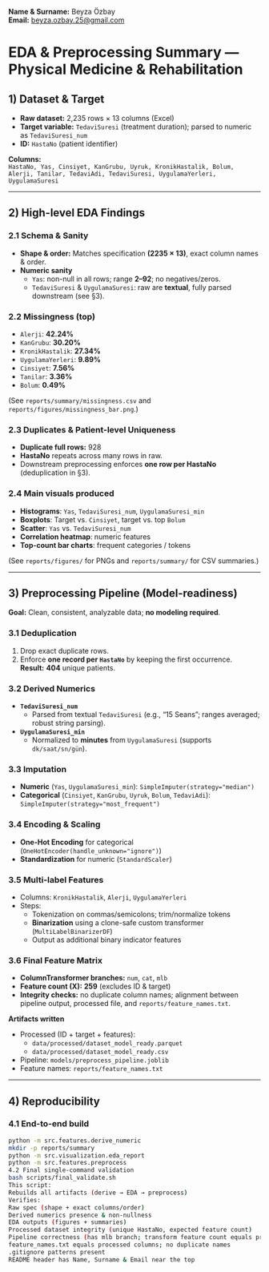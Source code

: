**Name & Surname:** Beyza Özbay  
**Email:** beyza.ozbay.25@gmail.com

# EDA & Preprocessing Summary — Physical Medicine & Rehabilitation

## 1) Dataset & Target
- **Raw dataset:** 2,235 rows × 13 columns (Excel)
- **Target variable:** `TedaviSuresi` (treatment duration); parsed to numeric as `TedaviSuresi_num`
- **ID:** `HastaNo` (patient identifier)

**Columns:**  
`HastaNo, Yas, Cinsiyet, KanGrubu, Uyruk, KronikHastalik, Bolum, Alerji, Tanilar, TedaviAdi, TedaviSuresi, UygulamaYerleri, UygulamaSuresi`

---

## 2) High-level EDA Findings

### 2.1 Schema & Sanity
- **Shape & order:** Matches specification **(2235 × 13)**, exact column names & order.
- **Numeric sanity**
  - `Yas`: non-null in all rows; range **2–92**; no negatives/zeros.
  - `TedaviSuresi` & `UygulamaSuresi`: raw are **textual**, fully parsed downstream (see §3).

### 2.2 Missingness (top)
- `Alerji`: **42.24%**  
- `KanGrubu`: **30.20%**  
- `KronikHastalik`: **27.34%**  
- `UygulamaYerleri`: **9.89%**  
- `Cinsiyet`: **7.56%**  
- `Tanilar`: **3.36%**  
- `Bolum`: **0.49%**  

(See `reports/summary/missingness.csv` and `reports/figures/missingness_bar.png`.)

### 2.3 Duplicates & Patient-level Uniqueness
- **Duplicate full rows:** 928  
- **HastaNo** repeats across many rows in raw.
- Downstream preprocessing enforces **one row per HastaNo** (deduplication in §3).

### 2.4 Main visuals produced
- **Histograms**: `Yas`, `TedaviSuresi_num`, `UygulamaSuresi_min`
- **Boxplots**: Target vs. `Cinsiyet`, target vs. top `Bolum`
- **Scatter**: `Yas` vs. `TedaviSuresi_num`
- **Correlation heatmap**: numeric features
- **Top-count bar charts**: frequent categories / tokens

(See `reports/figures/` for PNGs and `reports/summary/` for CSV summaries.)

---

## 3) Preprocessing Pipeline (Model-readiness)

**Goal:** Clean, consistent, analyzable data; **no modeling required**.

### 3.1 Deduplication
1. Drop exact duplicate rows.  
2. Enforce **one record per `HastaNo`** by keeping the first occurrence.  
**Result:** **404** unique patients.

### 3.2 Derived Numerics
- **`TedaviSuresi_num`**  
  - Parsed from textual `TedaviSuresi` (e.g., “15 Seans”; ranges averaged; robust string parsing).
- **`UygulamaSuresi_min`**  
  - Normalized to **minutes** from `UygulamaSuresi` (supports `dk/saat/sn/gün`).

### 3.3 Imputation
- **Numeric** (`Yas`, `UygulamaSuresi_min`): `SimpleImputer(strategy="median")`
- **Categorical** (`Cinsiyet`, `KanGrubu`, `Uyruk`, `Bolum`, `TedaviAdi`): `SimpleImputer(strategy="most_frequent")`

### 3.4 Encoding & Scaling
- **One-Hot Encoding** for categorical (`OneHotEncoder(handle_unknown="ignore")`)
- **Standardization** for numeric (`StandardScaler`)

### 3.5 Multi-label Features
- Columns: `KronikHastalik`, `Alerji`, `UygulamaYerleri`
- Steps:
  - Tokenization on commas/semicolons; trim/normalize tokens
  - **Binarization** using a clone-safe custom transformer (`MultiLabelBinarizerDF`)
  - Output as additional binary indicator features

### 3.6 Final Feature Matrix
- **ColumnTransformer branches:** `num`, `cat`, `mlb`
- **Feature count (X):** **259** (excludes ID & target)
- **Integrity checks:** no duplicate column names; alignment between pipeline output, processed file, and `reports/feature_names.txt`.

**Artifacts written**
- Processed (ID + target + features):
  - `data/processed/dataset_model_ready.parquet`
  - `data/processed/dataset_model_ready.csv`
- Pipeline: `models/preprocess_pipeline.joblib`
- Feature names: `reports/feature_names.txt`

---

## 4) Reproducibility

### 4.1 End-to-end build
```bash
python -m src.features.derive_numeric
mkdir -p reports/summary
python -m src.visualization.eda_report
python -m src.features.preprocess
4.2 Final single-command validation
bash scripts/final_validate.sh
This script:
Rebuilds all artifacts (derive → EDA → preprocess)
Verifies:
Raw spec (shape + exact columns/order)
Derived numerics presence & non-nullness
EDA outputs (figures + summaries)
Processed dataset integrity (unique HastaNo, expected feature count)
Pipeline correctness (has mlb branch; transform feature count equals processed features; names align)
feature_names.txt equals processed columns; no duplicate names
.gitignore patterns present
README header has Name, Surname & Email near the top